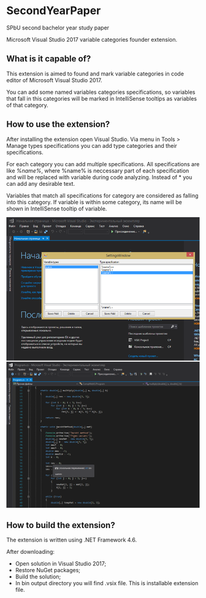 # SecondYearPaper

SPbU second bachelor year study paper

Microsoft Visual Studio 2017 variable categories founder extension.

## What is it capable of?

This extension is aimed to found and mark variable categories in code editor of Microsoft Visual Studio 2017.

You can add some named variables categories specifications, so variables that fall in this categories will be marked in IntelliSense
tooltips as variables of that category.

## How to use the extension?

After installing the extension open Visual Studio. Via menu in Tools > Manage types specifications you can add type categories and their specifications.

For each category you can add multiple specifications. All specifications are like _%name%_, where %name% is neccessary part of each specification and will
be replaced with variable during code analyzing. Instead of \* you can add any desirable text.

Variables that match all specifications for category are considered as falling into this category.
If variable is within some category, its name will be shown in IntelliSense tooltip of variable.

![Specification example](images/menu.png)
![Work result](images/result.png)

## How to build the extension?

The extension is written using .NET Framework 4.6.

After downloading:

- Open solution in Visual Studio 2017;
- Restore NuGet packages;
- Build the solution;
- In bin output directory you will find .vsix file. This is installable extension file.
